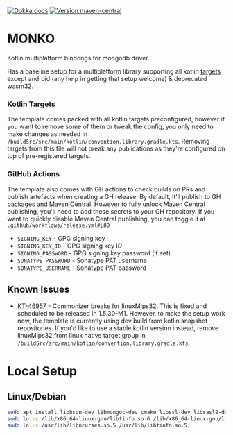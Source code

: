 [![Dokka docs](https://img.shields.io/badge/docs-dokka-orange?style=flat-square)](http://mpetuska.github.io/monko)
[![Version maven-central](https://img.shields.io/maven-central/v/dev.petuska/monko?logo=apache-maven&style=flat-square)](https://mvnrepository.com/artifact/dev.petuska/monko/latest)

# MONKO

Kotlin multiplatform bindongs for mongodb driver.

Has a baseline setup for a multiplatform library supporting all
kotlin [targets](https://kotlinlang.org/docs/mpp-supported-platforms.html)
except android (any help in getting that setup welcome) & deprecated wasm32.

### Kotlin Targets

The template comes packed with all kotlin targets preconfigured, however if you want to remove some of them or tweak the
config, you only need to make changes as needed in `/buildSrc/src/main/kotlin/convention.library.gradle.kts`. Removing
targets from this file will not break any publications as they're configured on top of pre-registered targets.

### GitHub Actions

The template also comes with GH actions to check builds on PRs and publish artefacts when creating a GH release. By
default, it'll publish to GH packages and Maven Central. However to fully unlock Maven Central publishing, you'll need
to add these secrets to your GH repository. If you want to quickly disable Maven Central publishing, you can toggle it
at `.github/workflows/release.yml#L80`

* `SIGNING_KEY` - GPG signing key
* `SIGNING_KEY_ID` - GPG signing key ID
* `SIGNING_PASSWORD` - GPG signing key password (if set)
* `SONATYPE_PASSWORD` - Sonatype PAT username
* `SONATYPE_USERNAME` - Sonatype PAT password

## Known Issues

* [KT-46957](https://youtrack.jetbrains.com/issue/KT-46957) - Commonizer breaks for linuxMips32. This is fixed and
  scheduled to be released in 1.5.30-M1. However, to make the setup work now, the template is currently using dev build
  from kotlin snapshot repositories. If you'd like to use a stable kotlin version instead, remove linuxMips32 from linux
  native target group in `/buildSrc/src/main/kotlin/convention.library.gradle.kts`.

# Local Setup
## Linux/Debian
```bash
sudo apt install libbson-dev libmongoc-dev cmake libssl-dev libsasl2-dev libncurses5-dev libncursesw5-dev -y;
sudo ln -s /lib/x86_64-linux-gnu/libtinfo.so.6 /lib/x86_64-linux-gnu/libtinfo.so.5;
sudo ln -s /usr/lib/libncurses.so.5 /usr/lib/libtinfo.so.5;
```